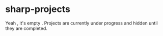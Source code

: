 # sharp-projects
Yeah , it's empty . Projects are currently under progress and hidden until they are completed.
